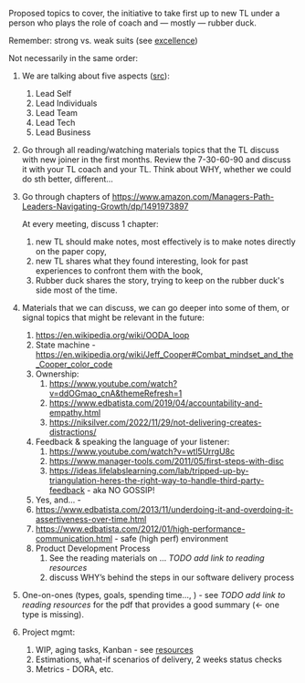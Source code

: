 Proposed topics to cover, the initiative to take first up to new TL under a person who plays the role of coach and — mostly — rubber duck. 

Remember: strong vs. weak suits (see [excellence](https://www.edbatista.com/2012/01/high-performance-communication.html#excellence))

Not necessarily in the same order:

1. We are talking about five aspects ([src](https://github.com/wojciech12/talk_tech_leadership_WIP/blob/master/notes.md)):
    1. Lead Self
    2. Lead Individuals
    3. Lead Team
    4. Lead Tech
    5. Lead Business
      
2. Go through all reading/watching materials topics that the TL discuss with new joiner in the first months. Review the 7-30-60-90 and discuss it with your TL coach and your TL. Think about WHY, whether we could do sth better, different...

3. Go through chapters  of https://www.amazon.com/Managers-Path-Leaders-Navigating-Growth/dp/1491973897 

   At every meeting, discuss 1 chapter:
  
   1. new TL should make notes, most effectively is to make notes directly on the paper copy,
   2. new TL shares what they found interesting, look for past experiences to confront them with the book,
   3. Rubber duck shares the story, trying to keep on the rubber duck's side most of the time.

4. Materials that we can discuss, we can go deeper into some of them, or signal topics that might be relevant in the future:

    1. https://en.wikipedia.org/wiki/OODA_loop
    2. State machine - https://en.wikipedia.org/wiki/Jeff_Cooper#Combat_mindset_and_the_Cooper_color_code
    3. Ownership:
        1.  https://www.youtube.com/watch?v=ddOGmao_cnA&themeRefresh=1 
        2. https://www.edbatista.com/2019/04/accountability-and-empathy.html
        3. https://niksilver.com/2022/11/29/not-delivering-creates-distractions/
    4. Feedback & speaking the language of your listener:
        1. https://www.youtube.com/watch?v=wtl5UrrgU8c
        2. https://www.manager-tools.com/2011/05/first-steps-with-disc
        3. https://ideas.lifelabslearning.com/lab/tripped-up-by-triangulation-heres-the-right-way-to-handle-third-party-feedback - aka NO GOSSIP!
    5. Yes, and… - 
    6. https://www.edbatista.com/2013/11/underdoing-it-and-overdoing-it-assertiveness-over-time.html
    7. https://www.edbatista.com/2012/01/high-performance-communication.html - safe (high perf) environment
    8. Product Development Process
        1. See the reading materials on ... *TODO add link to reading resources*
        2. discuss WHY’s behind the steps in our software delivery process

5. One-on-ones (types, goals, spending time…, ) - see *TODO add link to reading resources* for the pdf that provides a good summary (← one type is missing).

6. Project mgmt:
    1. WIP, aging tasks, Kanban - see  [resources](https://docs.google.com/document/d/1g0JqqgSRPARKyPbOXuElqDN56rseS1L3LTJm53Psc34/edit#)
    2. Estimations, what-if scenarios of delivery, 2 weeks status checks
    3. Metrics - DORA, etc.
